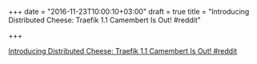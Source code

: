 +++
date = "2016-11-23T10:00:10+03:00"
draft = true
title = "Introducing Distributed Cheese: Traefik 1.1 Camembert Is Out!  #reddit"

+++

<p><a href="https://t.co/SxfN0inW72">Introducing Distributed Cheese: Traefik 1.1 Camembert Is Out!  #reddit</a></p>
